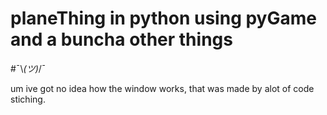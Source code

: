 # planeThing in python using pyGame and a buncha other things 
#¯\\_(ツ)_/¯

um ive got no idea how the window works, that was made by alot of code stiching.



